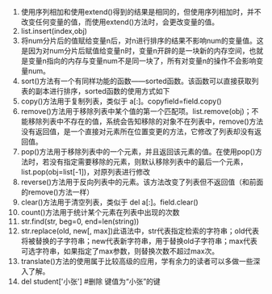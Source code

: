1. 使用序列相加和使用extend()得到的结果是相同的，但使用序列相加时，并不改变任何变量的值，而使用extend()方法时，会更改变量的值。
2. list.insert(index,obj)
3. 将num分片后的值赋给变量n后，对n进行排序的结果不影响num的变量值。这是因为对num分片后赋值给变量n时，变量n开辟的是一块新的内存空间，也就是变量n指向的内存与变量num不是同一块了，所有对变量n的操作不会影响变量num。
4. sort()方法有一个有同样功能的函数——sorted函数。该函数可以直接获取列表的副本进行排序，sorted函数的使用方式如下
5. copy()方法用于复制列表，类似于 a[:]。copyfield=field.copy()
6. remove()方法用于移除列表中某个值的第一个匹配项。list.remove(obj)；不能移除列表中不存在的值，系统会告知移除的对象不在列表中，remove()方法没有返回值，是一个直接对元素所在位置变更的方法，它修改了列表却没有返回值。
7. pop()方法用于移除列表中的一个元素，并且返回该元素的值。在使用pop()方法时，若没有指定需要移除的元素，则默认移除列表中的最后一个元素，list.pop(obj=list[-1])，对原列表进行修改
8. reverse()方法用于反向列表中的元素。该方法改变了列表但不返回值（和前面的remove()方法一样）
9. clear()方法用于清空列表，类似于 del a[:]。field.clear()
10. count()方法用于统计某个元素在列表中出现的次数
11. str.find(str, beg=0, end=len(string))
12. str.replace(old, new[, max])此语法中，str代表指定检索的字符串；old代表将被替换的子字符串；new代表新字符串，用于替换old子字符串；max代表可选字符串，如果指定了max参数，则替换次数不超过max次。
13. translate()方法的使用属于比较高级的应用，学有余力的读者可以多做一些深入了解。
14. del student['小张']  #删除 键值为“小张”的键



